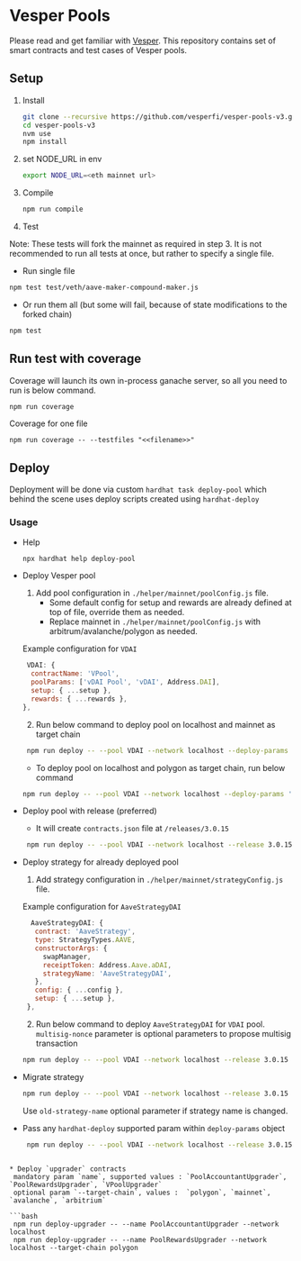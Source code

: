 # Vesper Pools

Please read and get familiar with [Vesper](https://docs.vesper.finance/). This repository contains set of smart contracts and test cases of Vesper pools.

## Setup

1. Install

   ```sh
   git clone --recursive https://github.com/vesperfi/vesper-pools-v3.git
   cd vesper-pools-v3
   nvm use
   npm install
   ```
2. set NODE_URL in env
    ```sh
    export NODE_URL=<eth mainnet url>
    ```
3. Compile

   ```sh
   npm run compile
   ```
4. Test

Note: These tests will fork the mainnet as required in step 3. It is not recommended to run all tests at once, but rather to specify a single file.

  - Run single file
   ```sh
   npm test test/veth/aave-maker-compound-maker.js
   ```

  - Or run them all (but some will fail, because of state modifications to the forked chain)
   ```sh
   npm test
   ```

## Run test with coverage

Coverage will launch its own in-process ganache server, so all you need to run is below command.
```sh
npm run coverage
```
Coverage for one file
```
npm run coverage -- --testfiles "<<filename>>"
```
## Deploy

Deployment will be done via custom `hardhat task deploy-pool` which behind the scene uses deploy scripts created using `hardhat-deploy`
### Usage
* Help
   ```bash
   npx hardhat help deploy-pool
   ```

* Deploy Vesper pool
  1. Add pool configuration in `./helper/mainnet/poolConfig.js` file.
     - Some default config for setup and rewards are already defined at top of file, override them as needed.
     - Replace mainnet in `./helper/mainnet/poolConfig.js` with arbitrum/avalanche/polygon as needed.

   Example configuration for `VDAI`
    ```js
     VDAI: {
      contractName: 'VPool',
      poolParams: ['vDAI Pool', 'vDAI', Address.DAI],
      setup: { ...setup },
      rewards: { ...rewards },
    },
    ```

  
  2. Run below command to deploy pool on localhost and mainnet as target chain
  ```bash
   npm run deploy -- --pool VDAI --network localhost --deploy-params '{"tags": "deploy-vPool"}'
  ```
  - To deploy pool on localhost and polygon as target chain, run below command 
  ```bash 
  npm run deploy -- --pool VDAI --network localhost --deploy-params '{"tags": "deploy-vPool"}' --target-chain polygon
  ```

* Deploy pool with release (preferred)
  - It will create `contracts.json` file at `/releases/3.0.15`
  ```bash
   npm run deploy -- --pool VDAI --network localhost --release 3.0.15 --deploy-params '{"tags": "deploy-vPool"}'
  ``` 

* Deploy strategy for already deployed pool
  1. Add strategy configuration in `./helper/mainnet/strategyConfig.js` file.
   
   Example configuration for `AaveStrategyDAI`
   ```js
     AaveStrategyDAI: {
      contract: 'AaveStrategy',
      type: StrategyTypes.AAVE,
      constructorArgs: {
        swapManager,
        receiptToken: Address.Aave.aDAI,
        strategyName: 'AaveStrategyDAI',
      },
      config: { ...config },
      setup: { ...setup },
    },
   ```
  2. Run below command to deploy `AaveStrategyDAI` for `VDAI` pool. `multisig-nonce` parameter is optional parameters to propose multisig transaction
  ```bash
  npm run deploy -- --pool VDAI --network localhost --release 3.0.15 --deploy-params '{"tags": "deploy-strategy"}' --strategy-name AaveStrategyDAI --multisig-nonce 0
  ```

* Migrate strategy
  ```bash
  npm run deploy -- --pool VDAI --network localhost --release 3.0.15 --deploy-params '{"tags": "migrate-strategy"}' --strategy-name AaveStrategyDAI
  ```
  Use `old-strategy-name` optional parameter if strategy name is changed.
  
* Pass any `hardhat-deploy` supported param within `deploy-params` object
  ```bash
   npm run deploy -- --pool VDAI --network localhost --release 3.0.15 --deploy-params '{"tags": "deploy-vPool", "gasprice": "25000000000"}'
  ```

 ```

 * Deploy `upgrader` contracts 
  mandatory param `name`, supported values : `PoolAccountantUpgrader`, `PoolRewardsUpgrader`, `VPoolUpgrader`
  optional param `--target-chain`, values :  `polygon`, `mainnet`, `avalanche`, `arbitrium`
 
 ```bash
  npm run deploy-upgrader -- --name PoolAccountantUpgrader --network localhost
  npm run deploy-upgrader -- --name PoolRewardsUpgrader --network localhost --target-chain polygon
 ```

